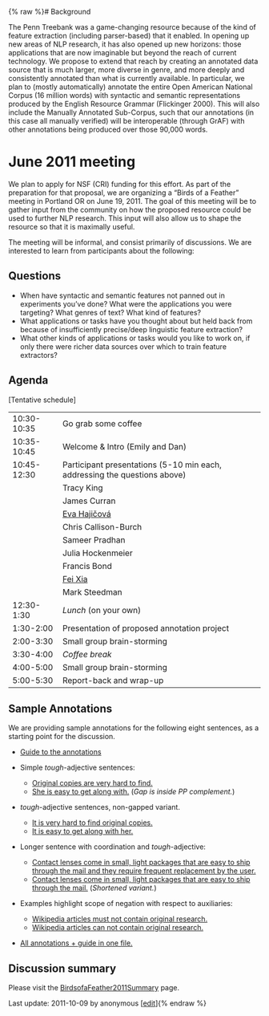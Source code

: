 {% raw %}# Background

The Penn Treebank was a game-changing resource because of the kind of
feature extraction (including parser-based) that it enabled. In opening
up new areas of NLP research, it has also opened up new horizons: those
applications that are now imaginable but beyond the reach of current
technology. We propose to extend that reach by creating an annotated
data source that is much larger, more diverse in genre, and more deeply
and consistently annotated than what is currently available. In
particular, we plan to (mostly automatically) annotate the entire Open
American National Corpus (16 million words) with syntactic and semantic
representations produced by the English Resource Grammar (Flickinger
2000). This will also include the Manually Annotated Sub-Corpus, such
that our annotations (in this case all manually verified) will be
interoperable (through GrAF) with other annotations being produced over
those 90,000 words.

# June 2011 meeting

We plan to apply for NSF (CRI) funding for this effort. As part of the
preparation for that proposal, we are organizing a “Birds of a Feather”
meeting in Portland OR on June 19, 2011. The goal of this meeting will
be to gather input from the community on how the proposed resource could
be used to further NLP research. This input will also allow us to shape
the resource so that it is maximally useful.

The meeting will be informal, and consist primarily of discussions. We
are interested to learn from participants about the following:

## Questions

- When have syntactic and semantic features not panned out in
experiments you’ve done? What were the applications you were
targeting? What genres of text? What kind of features?
- What applications or tasks have you thought about but held back from
because of insufficiently precise/deep linguistic feature
extraction?
- What other kinds of applications or tasks would you like to work on,
if only there were richer data sources over which to train feature
extractors?

## Agenda

\[Tentative schedule\]

|             |                                                                                         |
|-------------|-----------------------------------------------------------------------------------------|
| 10:30-10:35 | Go grab some coffee                                                                     |
| 10:35-10:45 | Welcome & Intro (Emily and Dan)                                                         |
| 10:45-12:30 | Participant presentations (5-10 min each, addressing the questions above)               |
|             | Tracy King                                                                              |
|             | James Curran                                                                            |
|             | [Eva Hajičová](http://faculty.washington.edu/ebender/BoaF/ACL-Portland-Anotace-DEF.pdf) |
|             | Chris Callison-Burch                                                                    |
|             | Sameer Pradhan                                                                          |
|             | Julia Hockenmeier                                                                       |
|             | Francis Bond                                                                            |
|             | [Fei Xia](http://faculty.washington.edu/ebender/BoaF/fxia.pdf)                          |
|             | Mark Steedman                                                                           |
| 12:30-1:30  | *Lunch* (on your own)                                                                   |
| 1:30-2:00   | Presentation of proposed annotation project                                             |
| 2:00-3:30   | Small group brain-storming                                                              |
| 3:30-4:00   | *Coffee break*                                                                          |
| 4:00-5:00   | Small group brain-storming                                                              |
| 5:00-5:30   | Report-back and wrap-up                                                                 |

## Sample Annotations

We are providing sample annotations for the following eight sentences,
as a starting point for the discussion.

- [Guide to the
annotations](http://faculty.washington.edu/ebender/BoaF-annotations/guide.txt)
- Simple *tough*-adjective sentences:
  
  - [Original copies are very hard to
find.](http://faculty.washington.edu/ebender/BoaF-annotations/s1.txt)
  - [She is easy to get along
with.](http://faculty.washington.edu/ebender/BoaF-annotations/s2.txt)
(*Gap is inside PP complement.*)
- *tough*-adjective sentences, non-gapped variant.
  
  - [It is very hard to find original
copies.](http://faculty.washington.edu/ebender/BoaF-annotations/s3.txt)
  - [It is easy to get along with
her.](http://faculty.washington.edu/ebender/BoaF-annotations/s4.txt)
- Longer sentence with coordination and *tough*-adjective:
  
  - [Contact lenses come in small, light packages that are easy to
ship through the mail and they require frequent replacement by
the
user.](http://faculty.washington.edu/ebender/BoaF-annotations/s5.txt)
  - [Contact lenses come in small, light packages that are easy to
ship through the
mail.](http://faculty.washington.edu/ebender/BoaF-annotations/s6.txt)
(*Shortened variant.*)
- Examples highlight scope of negation with respect to auxiliaries:
  - [Wikipedia articles must not contain original
research.](http://faculty.washington.edu/ebender/BoaF-annotations/s7.txt)
  - [Wikipedia articles can not contain original
research.](http://faculty.washington.edu/ebender/BoaF-annotations/s8.txt)
- [All annotations + guide in one
file.](http://faculty.washington.edu/ebender/BoaF-annotations/all.txt)

## Discussion summary

Please visit the
[BirdsofaFeather2011Summary](BirdsofaFeather2011Summary) page.

Last update: 2011-10-09 by anonymous [[edit](https://github.com/delph-in/docs/wiki/BirdsofaFeather2011/_edit)]{% endraw %}